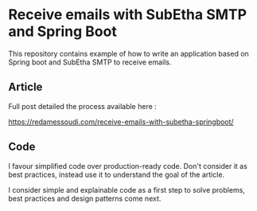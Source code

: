 # Receive emails with SubEtha SMTP and Spring Boot
This repository contains example of how to write an application based on Spring boot and SubEtha SMTP to receive emails.

## Article
Full post detailed the process available here : 

https://redamessoudi.com/receive-emails-with-subetha-springboot/ 

## Code
I favour simplified code over production-ready code. Don't consider it as best practices, instead use it to understand the goal of the article.

I consider simple and explainable code as a first step to solve problems, best practices and design patterns come next.
